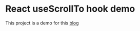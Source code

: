 # React useScrollTo hook demo

This project is a demo for this [blog](https://dev.to/dagasatvik10/react-usescrollto-hook-3263)
